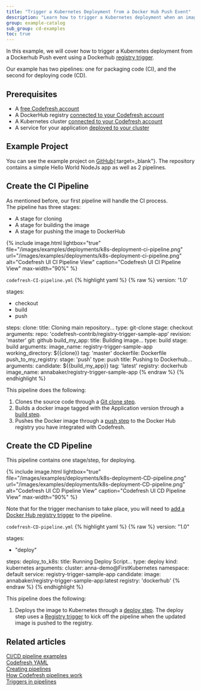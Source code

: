```yaml
---
title: "Trigger a Kubernetes Deployment from a Docker Hub Push Event"
description: "Learn how to trigger a Kubernetes deployment when an image is updated"
group: example-catalog
sub_group: cd-examples
toc: true
---
```


In this example, we will cover how to trigger a Kubernetes deployment from a Dockerhub Push event using a Dockerhub [registry trigger]({{site.baseurl}}/docs/pipelines/triggers/dockerhub-triggers/#create-a-new-dockerhub-trigger).

Our example has two pipelines: one for packaging code (CI), and the second for deploying code (CD).

## Prerequisites

- A [free Codefresh account](https://codefresh.io/docs/docs/getting-started/create-a-codefresh-account/)
- A DockerHub registry [connected to your Codefresh account]({{site.baseurl}}/docs/integrations/docker-registries/#docker-hub)
- A Kubernetes cluster [connected to your Codefresh account]({{site.baseurl}}/docs/integrations/kubernetes/#connect-a-kubernetes-cluster)
- A service for your application [deployed to your cluster]({{site.baseurl}}/docs/deployments/kubernetes/manage-kubernetes/#viewing-your-kubernetes-services)

## Example Project

You can see the example project on [GitHub](https://github.com/codefresh-contrib/registry-trigger-sample-app/tree/master){:target=\_blank"}. The repository contains a simple Hello World NodeJs app as well as 2 pipelines.

## Create the CI Pipeline

As mentioned before, our first pipeline will handle the CI process.  
The pipeline has three stages:

- A stage for cloning
- A stage for building the image
- A stage for pushing the image to DockerHub

{% include image.html 
lightbox="true" 
file="/images/examples/deployments/k8s-deployment-ci-pipeline.png"
url="/images/examples/deployments/k8s-deployment-ci-pipeline.png"
alt="Codefresh UI CI Pipeline View"
caption="Codefresh UI CI Pipeline View"
max-width="90%"
%}

 `codefresh-CI-pipeline.yml`
{% highlight yaml %}
{% raw %}
version: '1.0'

stages:
- checkout
- build
- push

steps:
  clone:
    title: Cloning main repository...
    type: git-clone
    stage: checkout
    arguments:
      repo: 'codefresh-contrib/registry-trigger-sample-app'
      revision: 'master'
      git: github
  build_my_app:
    title: Building image...
    type: build
    stage: build
    arguments:
      image_name: registry-trigger-sample-app
      working_directory: ${{clone}}
      tag: 'master'
      dockerfile: Dockerfile
  push_to_my_registry:
    stage: 'push'
    type: push
    title: Pushing to Dockerhub...
    arguments:
      candidate: ${{build_my_app}}
      tag: 'latest'
      registry: dockerhub
      image_name: annabaker/registry-trigger-sample-app
{% endraw %}
{% endhighlight %}

This pipeline does the following:

1. Clones the source code through a [Git clone step]({{site.baseurl}}/docs/pipelines/steps/git-clone/).
2. Builds a docker image tagged with the Application version through a [build step]({{site.baseurl}}/docs/pipelines/steps/build/).
3. Pushes the Docker image through a [push step](https://codefresh.io/docs/docs/pipelines/steps/push/) to the Docker Hub registry you have integrated with Codefresh.

## Create the CD Pipeline

This pipeline contains one stage/step, for deploying.

{% include image.html 
lightbox="true" 
file="/images/examples/deployments/k8s-deployment-CD-pipeline.png"
url="/images/examples/deployments/k8s-deployment-CD-pipeline.png"
alt="Codefresh UI CD Pipeline View"
caption="Codefresh UI CD Pipeline View"
max-width="90%"
%}

Note that for the trigger mechanism to take place, you will need to [add a Docker Hub registry trigger]({{site.baseurl}}/docs/pipelines/triggers/dockerhub-triggers/#create-a-new-dockerhub-trigger) to the pipeline.

 `codefresh-CD-pipeline.yml`
{% highlight yaml %}
{% raw %}
version: "1.0"

stages:
  - "deploy"

steps:
  deploy_to_k8s:
    title: Running Deploy Script...
    type: deploy
    kind: kubernetes
    arguments:
      cluster: anna-demo@FirstKubernetes
      namespace: default
      service: registry-trigger-sample-app
      candidate:
        image: annabaker/registry-trigger-sample-app:latest
        registry: 'dockerhub'
{% endraw %}
{% endhighlight %}

This pipeline does the following:

1. Deploys the image to Kubernetes through a [deploy step]({{site.baseurl}}/docs/pipelines/steps/deploy/).  The deploy step uses a [Registry trigger]({{site.baseurl}}/docs/pipelines/triggers/dockerhub-triggers/#create-a-new-dockerhub-trigger) to kick off the pipeline when the updated image is pushed to the registry.

## Related articles
[CI/CD pipeline examples]({{site.baseurl}}/docs/example-catalog/examples/#cd-examples)  
[Codefresh YAML]({{site.baseurl}}/docs/pipelines/what-is-the-codefresh-yaml/)  
[Creating pipelines]({{site.baseurl}}/docs/pipelines/pipelines/)  
[How Codefresh pipelines work]({{site.baseurl}}/docs/pipelines/introduction-to-codefresh-pipelines/)  
[Triggers in pipelines]({{site.baseurl}}/docs/pipelines/triggers/)
